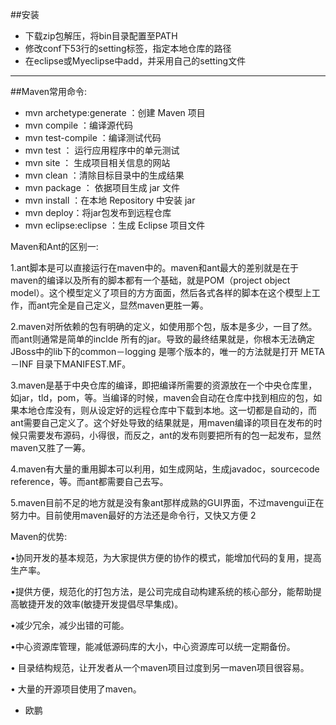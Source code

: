 ##安装
* 下载zip包解压，将bin目录配置至PATH
* 修改conf下53行的setting标签，指定本地仓库的路径
* 在eclipse或Myeclipse中add，并采用自己的setting文件

*************************************************************
##Maven常用命令:

* mvn archetype:generate ：创建 Maven 项目
* mvn compile ：编译源代码
* mvn test-compile ：编译测试代码
* mvn test ： 运行应用程序中的单元测试
* mvn site ： 生成项目相关信息的网站
* mvn clean ：清除目标目录中的生成结果
* mvn package ： 依据项目生成 jar 文件
* mvn install ：在本地 Repository 中安装 jar
* mvn deploy：将jar包发布到远程仓库
* mvn eclipse:eclipse ：生成 Eclipse 项目文件

Maven和Ant的区别一:

1.ant脚本是可以直接运行在maven中的。maven和ant最大的差别就是在于maven的编译以及所有的脚本都有一个基础，就是POM（project object model）。这个模型定义了项目的方方面面，然后各式各样的脚本在这个模型上工作，而ant完全是自己定义，显然maven更胜一筹。

2.maven对所依赖的包有明确的定义，如使用那个包，版本是多少，一目了然。而ant则通常是简单的inclde 所有的jar。导致的最终结果就是，你根本无法确定JBoss中的lib下的common－logging 是哪个版本的，唯一的方法就是打开 META－INF 目录下MANIFEST.MF。

3.maven是基于中央仓库的编译，即把编译所需要的资源放在一个中央仓库里，如jar，tld，pom，等。当编译的时候，maven会自动在仓库中找到相应的包，如果本地仓库没有，则从设定好的远程仓库中下载到本地。这一切都是自动的，而ant需要自己定义了。这个好处导致的结果就是，用maven编译的项目在发布的时候只需要发布源码，小得很，而反之，ant的发布则要把所有的包一起发布，显然maven又胜了一筹。

4.maven有大量的重用脚本可以利用，如生成网站，生成javadoc，sourcecode reference，等。而ant都需要自己去写。

5.maven目前不足的地方就是没有象ant那样成熟的GUI界面，不过mavengui正在努力中。目前使用maven最好的方法还是命令行，又快又方便
2

Maven的优势:

•协同开发的基本规范，为大家提供方便的协作的模式，能增加代码的复用，提高生产率。

•提供方便，规范化的打包方法，是公司完成自动构建系统的核心部分，能帮助提高敏捷开发的效率(敏捷开发提倡尽早集成)。

•减少冗余，减少出错的可能。

•中心资源库管理，能减低源码库的大小，中心资源库可以统一定期备份。

• 目录结构规范，让开发者从一个maven项目过度到另一maven项目很容易。

• 大量的开源项目使用了maven。     
- 欧鹏
